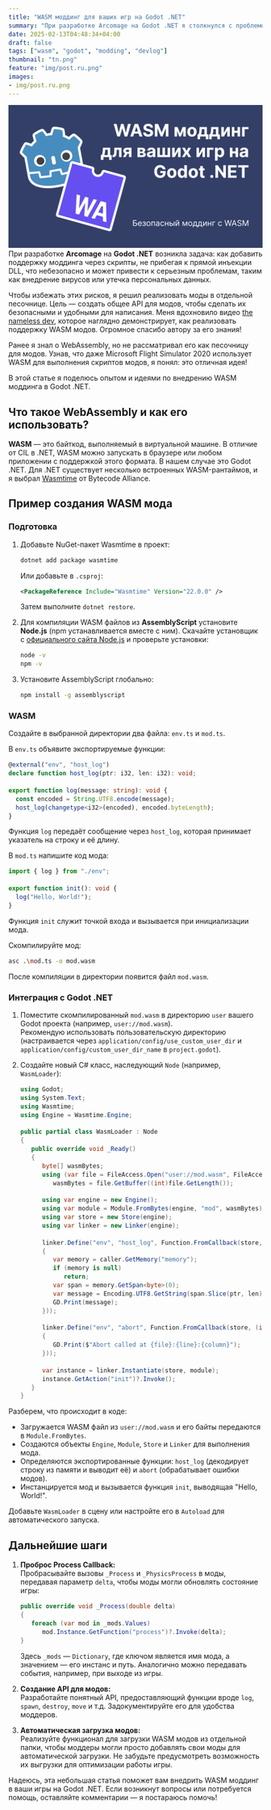 ```yaml
---
title: "WASM моддинг для ваших игр на Godot .NET"
summary: "При разработке Arcomage на Godot .NET я столкнулся с проблемой: как добавить поддержку скриптового моддинга в игру?"
date: 2025-02-13T04:48:34+04:00
draft: false
tags: ["wasm", "godot", "modding", "devlog"]
thumbnail: "tn.png"
feature: "img/post.ru.png"
images:
- img/post.ru.png
---
```

![WASM моддинг для ваших игр на Godot .NET](img/post.ru.png)
При разработке **Arcomage** на **Godot .NET** возникла задача: как добавить поддержку моддинга через скрипты, не прибегая к прямой инъекции DLL, что небезопасно и может привести к серьезным проблемам, таким как внедрение вирусов или утечка персональных данных.

Чтобы избежать этих рисков, я решил реализовать моды в отдельной песочнице. Цель — создать общее API для модов, чтобы сделать их безопасными и удобными для написания. Меня вдохновило видео [the nameless dev](https://youtu.be/kcWVYeaFmqQ), которое наглядно демонстрирует, как реализовать поддержку WASM модов. Огромное спасибо автору за его знания!

Ранее я знал о WebAssembly, но не рассматривал его как песочницу для модов. Узнав, что даже Microsoft Flight Simulator 2020 использует WASM для выполнения скриптов модов, я понял: это отличная идея!

В этой статье я поделюсь опытом и идеями по внедрению WASM моддинга в Godot .NET.

## Что такое WebAssembly и как его использовать?

**WASM** — это байткод, выполняемый в виртуальной машине. В отличие от CIL в .NET, WASM можно запускать в браузере или любом приложении с поддержкой этого формата. В нашем случае это Godot .NET. Для .NET существует несколько встроенных WASM-рантаймов, и я выбрал [Wasmtime](https://wasmtime.dev/) от Bytecode Alliance.

## Пример создания WASM мода

### Подготовка

1. Добавьте NuGet-пакет Wasmtime в проект:
   ```bash
   dotnet add package wasmtime
   ```
   Или добавьте в `.csproj`:
   ```xml
   <PackageReference Include="Wasmtime" Version="22.0.0" />
   ```
   Затем выполните `dotnet restore`.

2. Для компиляции WASM файлов из **AssemblyScript** установите **Node.js** (npm устанавливается вместе с ним). Скачайте установщик с [официального сайта Node.js](https://nodejs.org/en) и проверьте установки:
   ```bash
   node -v
   npm -v
   ```
   
3. Установите AssemblyScript глобально:
   ```bash
   npm install -g assemblyscript
   ```

### WASM

Создайте в выбранной директории два файла: `env.ts` и `mod.ts`.

В `env.ts` объявите экспортируемые функции:
```typescript
@external("env", "host_log")
declare function host_log(ptr: i32, len: i32): void;

export function log(message: string): void {
  const encoded = String.UTF8.encode(message);
  host_log(changetype<i32>(encoded), encoded.byteLength);
}
```
Функция `log` передаёт сообщение через `host_log`, которая принимает указатель на строку и её длину.

В `mod.ts` напишите код мода:
```typescript
import { log } from "./env";

export function init(): void {
  log("Hello, World!");
}
```
Функция `init` служит точкой входа и вызывается при инициализации мода.

Скомпилируйте мод:
```bash
asc .\mod.ts -o mod.wasm
```
После компиляции в директории появится файл `mod.wasm`.

### Интеграция с Godot .NET

1. Поместите скомпилированный `mod.wasm` в директорию `user` вашего Godot проекта (например, `user://mod.wasm`).  
   Рекомендую использовать пользовательскую директорию (настраивается через `application/config/use_custom_user_dir` и `application/config/custom_user_dir_name` в `project.godot`).

2. Создайте новый C# класс, наследующий `Node` (например, `WasmLoader`):
   ```csharp
   using Godot;
   using System.Text;
   using Wasmtime;
   using Engine = Wasmtime.Engine;

   public partial class WasmLoader : Node
   {
      public override void _Ready()
      {
         byte[] wasmBytes;
         using (var file = FileAccess.Open("user://mod.wasm", FileAccess.ModeFlags.Read))
            wasmBytes = file.GetBuffer((int)file.GetLength());

         using var engine = new Engine();
         using var module = Module.FromBytes(engine, "mod", wasmBytes);
         using var store = new Store(engine);
         using var linker = new Linker(engine);

         linker.Define("env", "host_log", Function.FromCallback(store, (Caller caller, int ptr, int len) =>
         {
            var memory = caller.GetMemory("memory");
            if (memory is null)
               return;
            var span = memory.GetSpan<byte>(0);
            var message = Encoding.UTF8.GetString(span.Slice(ptr, len).ToArray());
            GD.Print(message);
         }));

         linker.Define("env", "abort", Function.FromCallback(store, (int msg, int file, int line, int column) =>
         {
            GD.Print($"Abort called at {file}:{line}:{column}");
         }));

         var instance = linker.Instantiate(store, module);
         instance.GetAction("init")?.Invoke();
      }
   }
   ```
   
Разберем, что происходит в коде:

- Загружается WASM файл из `user://mod.wasm` и его байты передаются в `Module.FromBytes`.
- Создаются объекты `Engine`, `Module`, `Store` и `Linker` для выполнения мода.
- Определяются экспортированные функции: `host_log` (декодирует строку из памяти и выводит её) и `abort` (обрабатывает ошибки модов).
- Инстанцируется мод и вызывается функция `init`, выводящая "Hello, World!".

Добавьте `WasmLoader` в сцену или настройте его в `Autoload` для автоматического запуска.

## Дальнейшие шаги

1. **Проброс Process Callback:**  
   Пробрасывайте вызовы `_Process` и `_PhysicsProcess` в моды, передавая параметр `delta`, чтобы моды могли обновлять состояние игры:
   ```csharp
   public override void _Process(double delta)
   {
      foreach (var mod in _mods.Values)
         mod.Instance.GetFunction("process")?.Invoke(delta);
   }
   ```
   Здесь `_mods` — `Dictionary`, где ключом является имя мода, а значением — его инстанс и путь. Аналогично можно передавать события, например, при выходе из игры.

2. **Создание API для модов:**  
   Разработайте понятный API, предоставляющий функции вроде `log`, `spawn`, `destroy`, `move` и т.д. Задокументируйте его для удобства моддеров.

3. **Автоматическая загрузка модов:**  
   Реализуйте функционал для загрузки WASM модов из отдельной папки, чтобы моддеры могли просто добавлять свои моды для автоматической загрузки. Не забудьте предусмотреть возможность их выгрузки для оптимизации работы игры.

Надеюсь, эта небольшая статья поможет вам внедрить WASM моддинг в ваши игры на Godot .NET. Если возникнут вопросы или потребуется помощь, оставляйте комментарии — я постараюсь помочь!